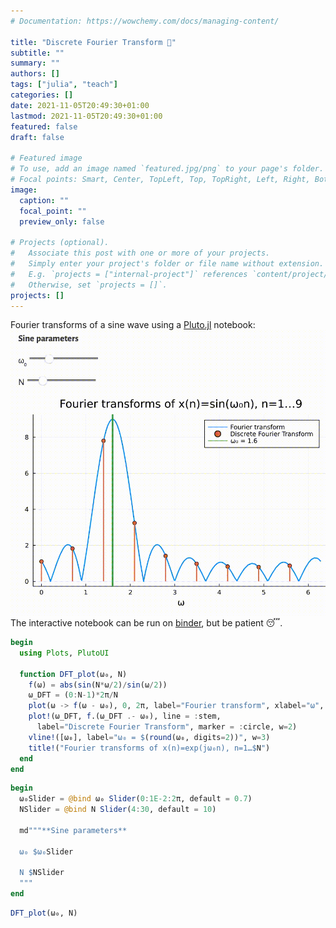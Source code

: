 ```yaml
---
# Documentation: https://wowchemy.com/docs/managing-content/

title: "Discrete Fourier Transform 🎈"
subtitle: ""
summary: ""
authors: []
tags: ["julia", "teach"]
categories: []
date: 2021-11-05T20:49:30+01:00
lastmod: 2021-11-05T20:49:30+01:00
featured: false
draft: false

# Featured image
# To use, add an image named `featured.jpg/png` to your page's folder.
# Focal points: Smart, Center, TopLeft, Top, TopRight, Left, Right, BottomLeft, Bottom, BottomRight.
image:
  caption: ""
  focal_point: ""
  preview_only: false

# Projects (optional).
#   Associate this post with one or more of your projects.
#   Simply enter your project's folder or file name without extension.
#   E.g. `projects = ["internal-project"]` references `content/project/deep-learning/index.md`.
#   Otherwise, set `projects = []`.
projects: []
---
```

Fourier transforms of a sine wave using a [Pluto.jl](https://github.com/fonsp/Pluto.jl) notebook:
![sigmoid_fit](dft.gif)
The interactive notebook can be run on [binder](https://binder.plutojl.org/v0.19.12/open?url=https%253A%252F%252Fgist.githubusercontent.com%252Fandferrari%252F11a67e9211844f3ceea017042169b0b5%252Fraw%252F0256fb0a4679a17ce8b9589d9ce3b8be1203c40d%252Fdft.jl), but be patient 😴.

```julia
begin
  using Plots, PlutoUI

  function DFT_plot(ω₀, N)
    f(ω) = abs(sin(N*ω/2)/sin(ω/2))
    ω_DFT = (0:N-1)*2π/N
    plot(ω -> f(ω - ω₀), 0, 2π, label="Fourier transform", xlabel="ω", w=2)
    plot!(ω_DFT, f.(ω_DFT .- ω₀), line = :stem, 
      label="Discrete Fourier Transform", marker = :circle, w=2)
    vline!([ω₀], label="ω₀ = $(round(ω₀, digits=2))", w=3)
    title!("Fourier transforms of x(n)=exp(jω₀n), n=1…$N")
  end
end
```

```julia
begin
  ω₀Slider = @bind ω₀ Slider(0:1E-2:2π, default = 0.7)
  NSlider = @bind N Slider(4:30, default = 10)

  md"""**Sine parameters**
  
  ω₀ $ω₀Slider
  
  N $NSlider
  """
end
```

```julia
DFT_plot(ω₀, N)
```
